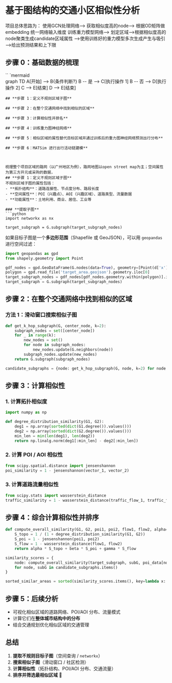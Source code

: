 # **基于图结构的交通小区相似性分析**

项目总体思路为：
使用GCN处理网络--> 获取相似度高的node--> 根据OD矩阵做embedding 统一网络输入维度 训练重力模型网络-->
划定区域-->根据相似度高的node聚类生成candidate区域属性 -->使用训练好的重力模型多次生成产生与吸引 -->给出预测结果和上下限

## **步骤 0：基础数据的梳理**
``
`mermaid                                                                                                                                                                                                                                                                                                                                                                                                                                                                                                    
graph TD
    A[开始] --> B{条件判断?}
    B -- 是 --> C[执行操作 1]
    B -- 否 --> D[执行操作 2]
    C --> E[结束]
    D --> E[结束]
```
## **步骤 1：定义不规则区域子图**

## **步骤 2：在整个交通网络中找到相似的区域**

## **步骤 3：计算相似性并排名**

## **步骤 4：训练重力图神经网络**

## **步骤 5：相似区域的属性替代目标区域并通过训练后的重力图神经网络预测出行分布**

## **步骤 6：MATSim 进行出行活动链建模**



梳理整个项目区域的路网（以广州地区为例），路网地图以open street map为主；空间属性为第三方开元或采购的数据，
## **步骤 1：定义不规则区域子图**
不规则区域子图的属性包括：
- **拓扑结构**：道路连接性、节点度分布、路段长度
- **空间属性**：POI（兴趣点）、AOI（兴趣区域）、道路类型、流量数据
- **功能属性**：土地利用、商业、居住、工业等

### **提取子图**
```python
import networkx as nx

target_subgraph = G.subgraph(target_subgraph_nodes)
```
如果目标子图是一个**多边形范围**（Shapefile 或 GeoJSON），可以用 `geopandas` 进行空间过滤：
```python
import geopandas as gpd
from shapely.geometry import Point

gdf_nodes = gpd.GeoDataFrame(G.nodes(data=True), geometry=[Point(d['x'], d['y']) for _, d in G.nodes(data=True)])
polygon = gpd.read_file('target_area.geojson').geometry.iloc[0]
target_subgraph_nodes = gdf_nodes[gdf_nodes.geometry.within(polygon)].index
target_subgraph = G.subgraph(target_subgraph_nodes)
```

## **步骤 2：在整个交通网络中找到相似的区域**
### **方法 1：滑动窗口搜索相似子图**
```python
def get_k_hop_subgraph(G, center_node, k=2):
    subgraph_nodes = set([center_node])
    for _ in range(k):
        new_nodes = set()
        for node in subgraph_nodes:
            new_nodes.update(G.neighbors(node))
        subgraph_nodes.update(new_nodes)
    return G.subgraph(subgraph_nodes)
```
```python
candidate_subgraphs = {node: get_k_hop_subgraph(G, node, k=2) for node in G.nodes()}
```

## **步骤 3：计算相似性**
### **1. 计算拓扑相似度**
```python
import numpy as np

def degree_distribution_similarity(G1, G2):
    deg1 = np.array(sorted(dict(G1.degree()).values()))
    deg2 = np.array(sorted(dict(G2.degree()).values()))
    min_len = min(len(deg1), len(deg2))
    return np.linalg.norm(deg1[:min_len] - deg2[:min_len])
```

### **2. 计算 POI / AOI 相似性**
```python
from scipy.spatial.distance import jensenshannon
poi_similarity = 1 - jensenshannon(vector_1, vector_2)
```

### **3. 计算道路流量相似性**
```python
from scipy.stats import wasserstein_distance
traffic_similarity = 1 - wasserstein_distance(traffic_flow_1, traffic_flow_2)
```

## **步骤 4：综合计算相似性并排序**
```python
def compute_overall_similarity(G1, G2, poi1, poi2, flow1, flow2, alpha=0.4, beta=0.3, gamma=0.3):
    S_topo = 1 / (1 + degree_distribution_similarity(G1, G2))
    S_poi = 1 - jensenshannon(poi1, poi2)
    S_flow = 1 - wasserstein_distance(flow1, flow2)
    return alpha * S_topo + beta * S_poi + gamma * S_flow
```
```python
similarity_scores = {
    node: compute_overall_similarity(target_subgraph, subG, poi_data[node], poi_data['target'], flow_data[node], flow_data['target'])
    for node, subG in candidate_subgraphs.items()
}

sorted_similar_areas = sorted(similarity_scores.items(), key=lambda x: x[1], reverse=True)
```

## **步骤 5：后续分析**
- 可视化相似区域的道路网络、POI/AOI 分布、流量模式
- 计算它们在**整体城市结构中的分布**
- 结合交通规划优化相似区域的交通管理

## **总结**
1. **提取不规则目标子图**（空间查询 / `networkx`）
2. **搜索相似子图**（滑动窗口 / 社区检测）
3. **计算相似性**（拓扑结构、POI/AOI 分布、交通流量）
4. **排序并筛选最相似区域** 🚀
